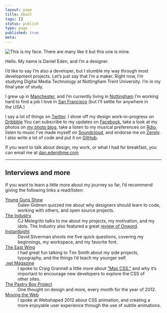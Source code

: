```yaml
---
layout: page
title: About
tags: []
status: publish
type: page
published: true
meta:
---
```

<img class="aligncenter" alt="This is my face. There are many like it but this one is mine." src="http://daneden.me/wp-content/uploads/2011/09/50-300x300.jpg">

Hello. My name is Daniel Eden, and I’m a designer.

I’d like to say I’m also a developer, but I stumble my way through most development projects. Let’s just say that I’m a maker. Right now, I’m studying Digital Media Technology at Nottingham Trent University. I’m in my final year of&nbsp;study.

I grew up in [Manchester](https://maps.google.co.uk/maps?client=safari&amp;rls=en&amp;q=manchester&amp;oe=UTF-8&amp;redir_esc=&amp;um=1&amp;ie=UTF-8&amp;hl=en&amp;sa=N&amp;tab=wl), and I’m currently living in [Nottingham](https://maps.google.co.uk/maps?q=Nottingham&amp;hl=en&amp;sll=53.479251,-2.247926&amp;sspn=0.263161,0.683212&amp;hnear=Nottingham,+United+Kingdom&amp;t=m&amp;z=12) I’m working hard to find a job I love in [San Francisco](http://racetothestat.es) (but I’ll settle for anywhere in the&nbsp;USA.)

I say a lot of things on [Twitter](http://twitter.com/_dte). I show off my design work-in-progress on [Dribbble](http://dribbble.com/dte) You can subscribe to my updates on [Facebook](http://www.facebook.com/daniel.eden), take a look at my photos on [my photo blog](http://photos.daneden.me/), take a listen to my musical preferences on [Rdio](http://rdio.com/people/daneden), listen to music I’ve made myself on [Soundcloud](http://soundcloud.com/d4te), and endorse me on [Zerply](http://zerp.ly/dte). I also write a lot of code and put it on [GitHub](https://github.com/daneden).

If you want to talk about design, my work, or what I had for breakfast, you can email me at [dan.eden@me.com](mailto:dan.eden@me.com)

___

## Interviews and more
If you want to learn a little more about my journey so far, I’d recommend giving the following links a read/listen:

<dl class="split">
<dt><a class="gamma" href="http://younggunsshow.com/episode/3/">Young Guns&nbsp;Show</a></dt>
<dd>Galen Gidmen quizzed me about why designers should learn to code, working with others, and open source projects.</dd>
<dt><a class="gamma" href="http://theindustry.cc/2012/06/27/an-interview-with-dan-eden/">The Industry</a></dt>
<dd>CJ Melegrito talks to me about my projects, my motivation, and my idols. The Industry also featured a great <a href="http://theindustry.cc/2012/11/07/bringing-beautiful-text-editing-to-the-browser-with-onword/">review of Onword</a>.</dd>
<dt><a class="gamma" href="http://instantbight.com/instantbight/2012/08/17/interview-with-dan-eden_dte">Instantbight</a></dt>
<dd>David Silverman shoots me five quick questions, covering my beginnings, my workspace, and my favorite font.</dd>
<dt><a class="gamma" href="http://theeastwing.net/episodes/29-dan">The East&nbsp;Wing</a></dt>
<dd>I had great fun talking to Tim Smith about my side projects, typography, and the things I’d teach my younger self.</dd>
<dt><a class="gamma" href="http://www.netmagazine.com/news/dev-urges-max-css-help-newcomers-122072">.net Magazine</a></dt>
<dd>I spoke to Craig Grannell a little more about <a href="http://daneden.me/max-css">“Max CSS.”</a> and why it’s important to encourage new developers to explore the CSS of other&nbsp;sites.</dd>
<dt><a class="gamma" href="http://the-pastry-box-project.net/baker/dan-eden/">The Pastry Box Project</a></dt>
<dd>One thought on design and more, every month for the year of&nbsp;2012.</dd>
<dt><a class="gamma" href="http://vimeo.com/48593064">Moving the&nbsp;Web</a></dt>
<dd>I spoke at Webshaped 2012 about CSS animation, and creating a more enjoyable user experience through the use of subtle animations.</dd>
</dl>
